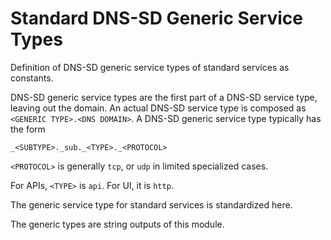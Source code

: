 Standard DNS-SD Generic Service Types
=====================================

Definition of DNS-SD generic service types of standard services as constants.

DNS-SD generic service types are the first part of a DNS-SD service type, leaving out
the domain. An actual DNS-SD service type is composed as `<GENERIC TYPE>.<DNS DOMAIN>`.
A DNS-SD generic service type typically has the form

    _<SUBTYPE>._sub._<TYPE>._<PROTOCOL>
    
`<PROTOCOL>` is generally `tcp`, or `udp` in limited specialized cases.

For APIs, `<TYPE>` is `api`. For UI, it is `http`.    

The generic service type for standard services is standardized here.

The generic types are string outputs of this module.
